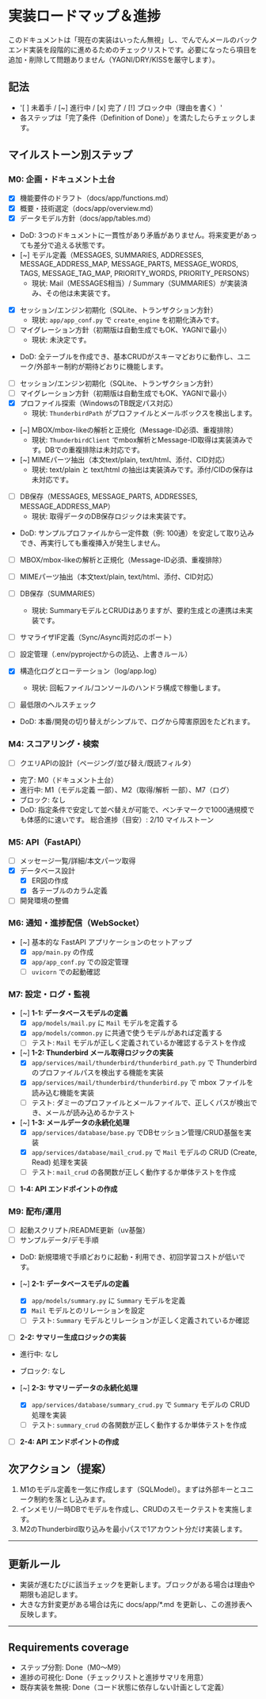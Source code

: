 # 実装ロードマップ＆進捗

このドキュメントは「現在の実装はいったん無視」し、でんでんメールのバックエンド実装を段階的に進めるためのチェックリストです。必要になったら項目を追加・削除して問題ありません（YAGNI/DRY/KISSを厳守します）。

## 記法

- '[ ] 未着手  / [~] 進行中  / [x] 完了  / [!] ブロック中（理由を書く）'
- 各ステップは「完了条件（Definition of Done）」を満たしたらチェックします。

## マイルストーン別ステップ

### M0: 企画・ドキュメント土台

- [x] 機能要件のドラフト（docs/app/functions.md）
- [x] 概要・技術選定（docs/app/overview.md）
- [x] データモデル方針（docs/app/tables.md）
- DoD: 3つのドキュメントに一貫性があり矛盾がありません。将来変更があっても差分で追える状態です。
- [~] モデル定義（MESSAGES, SUMMARIES, ADDRESSES, MESSAGE_ADDRESS_MAP, MESSAGE_PARTS, MESSAGE_WORDS, TAGS, MESSAGE_TAG_MAP, PRIORITY_WORDS, PRIORITY_PERSONS）
	- 現状: Mail（MESSAGES相当）/ Summary（SUMMARIES）が実装済み、その他は未実装です。
- [x] セッション/エンジン初期化（SQLite、トランザクション方針）
	- 現状: `app/app_conf.py` で `create_engine` を初期化済みです。
- [ ] マイグレーション方針（初期版は自動生成でもOK、YAGNIで最小）
	- 現状: 未決定です。
- DoD: 全テーブルを作成でき、基本CRUDがスキーマどおりに動作し、ユニーク/外部キー制約が期待どおりに機能します。
- [ ] セッション/エンジン初期化（SQLite、トランザクション方針）
- [ ] マイグレーション方針（初期版は自動生成でもOK、YAGNIで最小）
- [x] プロファイル探索（WindowsのTB既定パス対応）
	- 現状: `ThunderbirdPath` がプロファイルとメールボックスを検出します。
- [~] MBOX/mbox-likeの解析と正規化（Message-ID必須、重複排除）
	- 現状: `ThunderbirdClient` でmbox解析とMessage-ID取得は実装済みです。DBでの重複排除は未対応です。
- [~] MIMEパーツ抽出（本文text/plain, text/html、添付、CID対応）
	- 現状: text/plain と text/html の抽出は実装済みです。添付/CIDの保存は未対応です。
- [ ] DB保存（MESSAGES, MESSAGE_PARTS, ADDRESSES, MESSAGE_ADDRESS_MAP）
	- 現状: 取得データのDB保存ロジックは未実装です。
- DoD: サンプルプロファイルから一定件数（例: 100通）を安定して取り込みでき、再実行しても重複挿入が発生しません。
- [ ] MBOX/mbox-likeの解析と正規化（Message-ID必須、重複排除）
- [ ] MIMEパーツ抽出（本文text/plain, text/html、添付、CID対応）
- [ ] DB保存（SUMMARIES）
	- 現状: SummaryモデルとCRUDはありますが、要約生成との連携は未実装です。

- [ ] サマライザIF定義（Sync/Async両対応のポート）
- [ ] 設定管理（.env/pyprojectからの読込、上書きルール）
- [x] 構造化ログとローテーション（log/app.log）
	- 現状: 回転ファイル/コンソールのハンドラ構成で稼働します。
- [ ] 最低限のヘルスチェック
- DoD: 本番/開発の切り替えがシンプルで、ログから障害原因をたどれます。

### M4: スコアリング・検索
- [ ] クエリAPIの設計（ページング/並び替え/既読フィルタ）
- 完了: M0（ドキュメント土台）
- 進行中: M1（モデル定義 一部）、M2（取得/解析 一部）、M7（ログ）
- ブロック: なし
- DoD: 指定条件で安定して並べ替えが可能で、ベンチマークで1000通規模でも体感的に速いです。
総合進捗（目安）: 2/10 マイルストーン
### M5: API（FastAPI）

- [ ] メッセージ一覧/詳細/本文パーツ取得
- [x] データベース設計
	- [x] ER図の作成
	- [x] 各テーブルのカラム定義
- [ ] 開発環境の整備

### M6: 通知・進捗配信（WebSocket）
- [~] 基本的な FastAPI アプリケーションのセットアップ
	- [x] `app/main.py` の作成
	- [x] `app/app_conf.py` での設定管理
	- [ ] `uvicorn` での起動確認

### M7: 設定・ログ・監視
- [~] **1-1: データベースモデルの定義**
	- [x] `app/models/mail.py` に `Mail` モデルを定義する
	- [x] `app/models/common.py` に共通で使うモデルがあれば定義する
	- [ ] テスト: `Mail` モデルが正しく定義されているか確認するテストを作成
- [~] **1-2: Thunderbird メール取得ロジックの実装**
	- [x] `app/services/mail/thunderbird/thunderbird_path.py` で Thunderbird のプロファイルパスを検出する機能を実装
	- [x] `app/services/mail/thunderbird/thunderbird.py` で mbox ファイルを読み込む機能を実装
	- [ ] テスト: ダミーのプロファイルとメールファイルで、正しくパスが検出でき、メールが読み込めるかテスト
- [~] **1-3: メールデータの永続化処理**
	- [x] `app/services/database/base.py` でDBセッション管理/CRUD基盤を実装
	- [x] `app/services/database/mail_crud.py` で `Mail` モデルの CRUD (Create, Read) 処理を実装
	- [ ] テスト: `mail_crud` の各関数が正しく動作するか単体テストを作成
- [ ] **1-4: API エンドポイントの作成**
### M9: 配布/運用

- [ ] 起動スクリプト/README更新（uv基盤）
- [ ] サンプルデータ/デモ手順
- DoD: 新規環境で手順どおりに起動・利用でき、初回学習コストが低いです。

- [~] **2-1: データベースモデルの定義**
	- [x] `app/models/summary.py` に `Summary` モデルを定義
	- [x] `Mail` モデルとのリレーションを設定
	- [ ] テスト: `Summary` モデルとリレーションが正しく定義されているか確認
- [ ] **2-2: サマリー生成ロジックの実装**
- 進行中: なし
- ブロック: なし

- [~] **2-3: サマリーデータの永続化処理**
	- [x] `app/services/database/summary_crud.py` で `Summary` モデルの CRUD 処理を実装
	- [ ] テスト: `summary_crud` の各関数が正しく動作するか単体テストを作成
- [ ] **2-4: API エンドポイントの作成**
## 次アクション（提案）

1) M1のモデル定義を一気に作成します（SQLModel）。まずは外部キーとユニーク制約を落とし込みます。
2) インメモリ/一時DBでモデルを作成し、CRUDのスモークテストを実施します。
3) M2のThunderbird取り込みを最小パスで1アカウント分だけ実装します。

---

## 更新ルール

- 実装が進むたびに該当チェックを更新します。ブロックがある場合は理由や期限も追記します。
- 大きな方針変更がある場合は先に docs/app/*.md を更新し、この進捗表へ反映します。

---

## Requirements coverage

- ステップ分割: Done（M0〜M9）
- 進捗の可視化: Done（チェックリストと進捗サマリを用意）
- 既存実装を無視: Done（コード状態に依存しない計画として定義）
